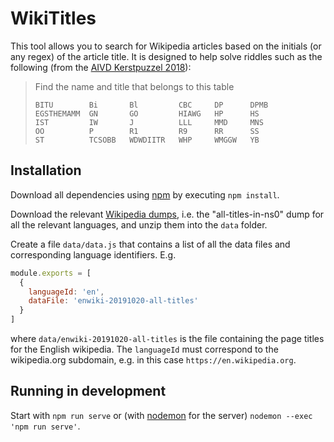 # WikiTitles

This tool allows you to search for Wikipedia articles based on the initials (or any regex) of the article title. It is designed to help solve riddles such as the following (from the [AIVD Kerstpuzzel 2018](https://www.aivd.nl/documenten/publicaties/2018/12/11/aivd-kerstpuzzel-2018)):

> Find the name and title that belongs to this table 
>
> ```ST
> BITU        Bi       Bl         CBC     DP      DPMB
> EGSTHEMAMM  GN       GO         HIAWG   HP      HS
> IST         IW       J          LLL     MMD     MNS
> OO          P        R1         R9      RR      SS
> ST          TCSOBB   WDWDIITR   WHP     WMGGW   YB
> ```

## Installation

Download all dependencies using [npm](https://www.npmjs.com/get-npm) by executing `npm install`.

Download the relevant [Wikipedia dumps](https://dumps.wikimedia.org/backup-index-bydb.html), i.e. the "all-titles-in-ns0" dump for all the relevant languages, and unzip them into the `data` folder.

Create a file `data/data.js` that contains a list of all the data files and corresponding language identifiers. E.g.
```javascript
module.exports = [
  {
    languageId: 'en',
    dataFile: 'enwiki-20191020-all-titles'
  }
]
```
where `data/enwiki-20191020-all-titles` is the file containing the page titles for the English wikipedia. The `languageId` must correspond to the wikipedia.org subdomain, e.g. in this case `https://en.wikipedia.org`.


## Running in development

Start with `npm run serve` or (with [nodemon](https://nodemon.io/) for the server) `nodemon --exec 'npm run serve'`.

